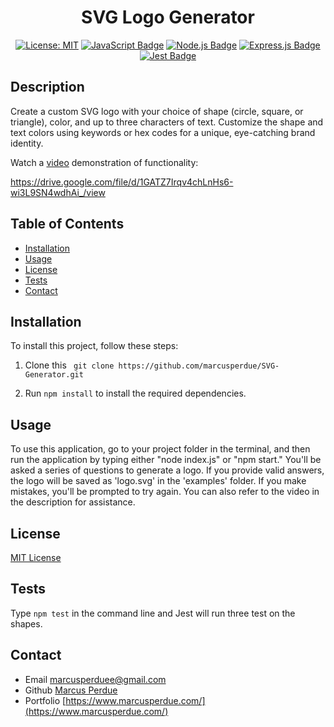 <div align="center">
  
  # SVG Logo Generator

  [![License: MIT](https://img.shields.io/badge/License-MIT-yellow.svg)](https://opensource.org/licenses/MIT)
  [![JavaScript Badge](https://img.shields.io/badge/JavaScript-F7DF1E?logo=javascript&logoColor=000&style=flat)](https://developer.mozilla.org/en-US/docs/Web/JavaScript)
  [![Node.js Badge](https://img.shields.io/badge/Node.js-393?logo=nodedotjs&logoColor=fff&style=flat)](https://nodejs.org/en) 
  [![Express.js Badge](https://img.shields.io/badge/Express.js-000?logo=express&logoColor=fff&style=flat)](https://expressjs.com/)
  [![Jest Badge](https://img.shields.io/badge/Jest-C21325?logo=jest&logoColor=fff&style=flat)](https://jestjs.io/)
  
</div>

## Description

Create a custom SVG logo with your choice of shape (circle, square, or triangle), color, and up to three characters of text. Customize the shape and text colors using keywords or hex codes for a unique, eye-catching brand identity.

Watch a [video](https://drive.google.com/file/d/1GATZ7Irqv4chLnHs6-wi3L9SN4wdhAi_/view) demonstration of functionality:

https://drive.google.com/file/d/1GATZ7Irqv4chLnHs6-wi3L9SN4wdhAi_/view

## Table of Contents

* [Installation](#installation)
* [Usage](#usage)
* [License](#license)
* [Tests](#tests)
* [Contact](#contact)

## Installation
 
To install this project, follow these steps:

1. Clone this ``` git clone https://github.com/marcusperdue/SVG-Generator.git``` 

2. Run `npm install` to install the required dependencies.




## Usage

To use this application, go to your project folder in the terminal, and then run the application by typing either "node index.js" or "npm start." You'll be asked a series of questions to generate a logo. If you provide valid answers, the logo will be saved as 'logo.svg' in the 'examples' folder. If you make mistakes, you'll be prompted to try again. You can also refer to the video in the description for assistance.

## License

[MIT License](https://opensource.org/licenses/MIT)

## Tests

Type ```npm test``` in the command line and Jest will run three test on the shapes.

## Contact
* Email marcusperduee@gmail.com
* Github [Marcus Perdue](https://github.com/marcusperdue)
* Portfolio [https://www.marcusperdue.com/](https://www.marcusperdue.com/)
